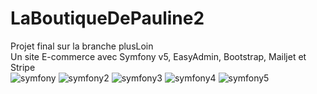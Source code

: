 # LaBoutiqueDePauline2
Projet final sur la branche plusLoin</br>
Un site E-commerce avec Symfony v5, EasyAdmin, Bootstrap, Mailjet et Stripe</br>
![symfony](https://user-images.githubusercontent.com/73278758/148124976-e8b1377d-de1e-47fe-bcee-751211ccaac4.png)
![symfony2](https://user-images.githubusercontent.com/73278758/148124998-be71a203-5e13-4e0e-b5b9-f74d328a86c8.png)
![symfony3](https://user-images.githubusercontent.com/73278758/148125022-f9af7219-9edc-4ec1-9a6f-4a7b080227d3.png)
![symfony4](https://user-images.githubusercontent.com/73278758/148125027-35c58640-dd0a-404d-9fe7-091ec0543be2.png)
![symfony5](https://user-images.githubusercontent.com/73278758/148125031-89746303-7c8c-431f-8b58-dbff4d484fc6.png)
